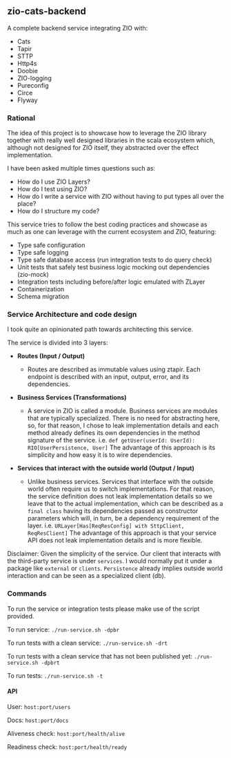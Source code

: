 ## zio-cats-backend

A complete backend service integrating ZIO with:

* Cats
* Tapir
* STTP
* Http4s
* Doobie 
* ZIO-logging
* Pureconfig
* Circe
* Flyway

### Rational
The idea of this project is to showcase how to leverage the ZIO library together with really well designed 
libraries in the scala ecosystem which, although not designed for ZIO itself,
they abstracted over the effect implementation.
 
I have been asked multiple times questions such as:

* How do I use ZIO Layers?
* How do I test using ZIO?
* How do I write a service with ZIO without having to put types all over the place?
* How do I structure my code? 
 
This service tries to follow the best coding practices and showcase as much as one can leverage with the current ecosystem and ZIO, featuring:

* Type safe configuration
* Type safe logging
* Type safe database access (run integration tests to do query check)
* Unit tests that safely test business logic mocking out dependencies (zio-mock)
* Integration tests including before/after logic emulated with ZLayer
* Containerization
* Schema migration

### Service Architecture and code design

I took quite an opinionated path towards architecting this service.

The service is divided into 3 layers:

* **Routes (Input / Output)**
  * Routes are described as immutable values using ztapir. 
  Each endpoint is described with an input, output, error, and its dependencies.
  
* **Business Services (Transformations)**
  * A service in ZIO is called a module. Business services are modules that are typically specialized.
    There is no need for abstracting here, so, for that reason, I chose to leak implementation details
    and each method already defines its own dependencies in the method signature of the service.
    i.e. `def getUser(userId: UserId): RIO[UserPersistence, User]` 
    The advantage of this approach is its simplicity and how easy it is to wire dependencies.
    
* **Services that interact with the outside world (Output / Input)**
  * Unlike business services. Services that interface with the outside world often require us
  to switch implementations. For that reason, the service definition does not leak implementation details
  so we leave that to the actual implementation, which can be described as a `final class` having its dependencies
  passed as constructor parameters which will, in turn, be a dependency requirement of the layer.
  i.e. `URLayer[Has[ReqResConfig] with SttpClient, ReqResClient]`
  The advantage of this approach is that your service API does not leak implementation details and is more flexible.


Disclaimer: Given the simplicity of the service. 
Our client that interacts with the third-party service is under `services`. 
I would normally put it under a package like `external` or `clients`.
`Persistence` already implies outside world interaction and can be seen as a specialized client (db).


### Commands

To run the service or integration tests please make use of the script provided.

To run service:
`./run-service.sh -dpbr`

To run tests with a clean service: 
`./run-service.sh -drt`

To run tests with a clean service that has not been published yet:
`./run-service.sh -dpbrt` 

To run tests: 
`./run-service.sh -t` 

#### API

User: `host:port/users` 

Docs: `host:port/docs` 

Aliveness check: `host:port/health/alive` 

Readiness check: `host:port/health/ready` 








